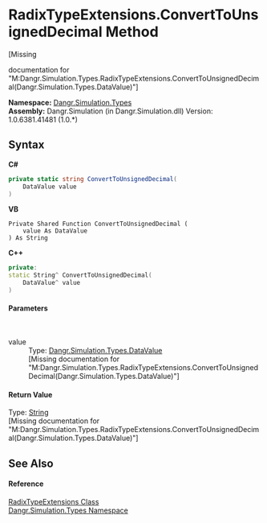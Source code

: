 # RadixTypeExtensions.ConvertToUnsignedDecimal Method 
 

\[Missing <summary> documentation for "M:Dangr.Simulation.Types.RadixTypeExtensions.ConvertToUnsignedDecimal(Dangr.Simulation.Types.DataValue)"\]

**Namespace:**&nbsp;<a href="N_Dangr_Simulation_Types">Dangr.Simulation.Types</a><br />**Assembly:**&nbsp;Dangr.Simulation (in Dangr.Simulation.dll) Version: 1.0.6381.41481 (1.0.*)

## Syntax

**C#**<br />
``` C#
private static string ConvertToUnsignedDecimal(
	DataValue value
)
```

**VB**<br />
``` VB
Private Shared Function ConvertToUnsignedDecimal ( 
	value As DataValue
) As String
```

**C++**<br />
``` C++
private:
static String^ ConvertToUnsignedDecimal(
	DataValue^ value
)
```


#### Parameters
&nbsp;<dl><dt>value</dt><dd>Type: <a href="T_Dangr_Simulation_Types_DataValue">Dangr.Simulation.Types.DataValue</a><br />\[Missing <param name="value"/> documentation for "M:Dangr.Simulation.Types.RadixTypeExtensions.ConvertToUnsignedDecimal(Dangr.Simulation.Types.DataValue)"\]</dd></dl>

#### Return Value
Type: <a href="http://msdn2.microsoft.com/en-us/library/s1wwdcbf" target="_blank">String</a><br />\[Missing <returns> documentation for "M:Dangr.Simulation.Types.RadixTypeExtensions.ConvertToUnsignedDecimal(Dangr.Simulation.Types.DataValue)"\]

## See Also


#### Reference
<a href="T_Dangr_Simulation_Types_RadixTypeExtensions">RadixTypeExtensions Class</a><br /><a href="N_Dangr_Simulation_Types">Dangr.Simulation.Types Namespace</a><br />